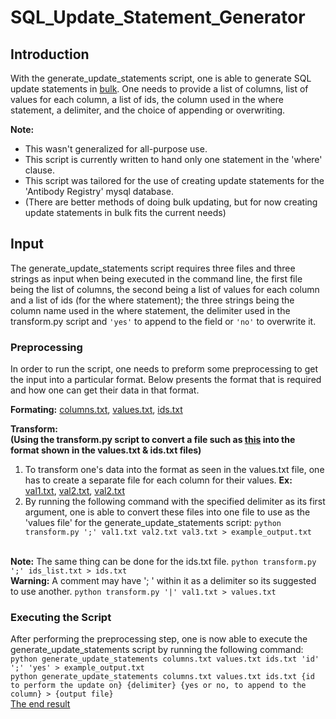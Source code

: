# SQL_Update_Statement_Generator
## Introduction
With the generate_update_statements script, one is able to generate SQL update statements in [bulk](https://github.com/Phileodontist/SQL_Update_Statement_Generator/blob/master/example_output.txt). One needs to provide a list of columns, list of values for each column, a list of ids, the column used in the where statement, a delimiter, and the choice of appending or overwriting.

**Note:** 
* This wasn't generalized for all-purpose use.
* This script is currently written to hand only one statement in the 'where' clause.
* This script was tailored for the use of creating update statements for the 'Antibody Registry' mysql database.  
* (There are better methods of doing bulk updating, but for now creating update statements in bulk fits the current needs)

## Input
The generate_update_statements script requires three files and three strings as input when being executed in the command line, the first file being the list of columns, the second being a list of values for each column and a list of ids (for the where statement); the three strings being the column name used in the where statement, the delimiter used in the transform.py script and `'yes'` to append to the field or `'no'` to overwrite it.
 
### Preprocessing
In order to run the script, one needs to preform some preprocessing to get the input into a particular format. Below presents the format that is required and how one can get their data in that format.

**Formating:** [columns.txt](https://github.com/Phileodontist/SQL_Update_Statement_Generator/blob/master/columns.txt), [values.txt](https://github.com/Phileodontist/SQL_Update_Statement_Generator/blob/master/values.txt), [ids.txt](https://github.com/Phileodontist/SQL_Update_Statement_Generator/blob/master/ids.txt)

**Transform: 
<br/> (Using the transform.py script to convert a file such as [this](https://github.com/Phileodontist/SQL_Update_Statement_Generator/blob/master/val1.txt) into the format shown in the values.txt & ids.txt files)** 

1. To transform one's data into the format as seen in the values.txt file, one has to create a separate file for each column for their values. **Ex:** [val1.txt](https://github.com/Phileodontist/SQL_Update_Statement_Generator/blob/master/val1.txt), [val2.txt](https://github.com/Phileodontist/SQL_Update_Statement_Generator/blob/master/val2.txt), [val2.txt](https://github.com/Phileodontist/SQL_Update_Statement_Generator/blob/master/val3.txt)
2. By running the following command with the specified delimiter as its first argument, one is able to convert these files into one file to use as the 'values file' for the generate_update_statements script: `python transform.py ';' val1.txt val2.txt val3.txt > example_output.txt`

</br>**Note:** The same thing can be done for the ids.txt file. `python transform.py ';' ids_list.txt > ids.txt`
</br>**Warning:** A comment may have '; ' within it as a delimiter so its suggested to use another. `python transform.py '|' val1.txt > values.txt`

### Executing the Script
After performing the preprocessing step, one is now able to execute the generate_update_statements script by running the following command: `python generate_update_statements columns.txt values.txt ids.txt 'id' ';' 'yes' > example_output.txt` 
<br/>
`python generate_update_statements columns.txt values.txt ids.txt {id to perform the update on} {delimiter} {yes or no, to append to the column} > {output file}`
<br/>[The end result](https://github.com/Phileodontist/SQL_Update_Statement_Generator/blob/master/example_output.txt)
